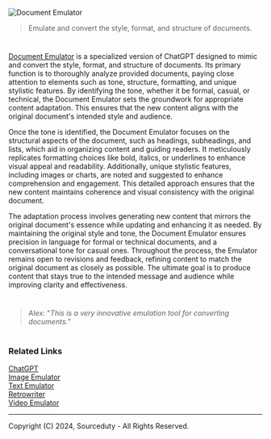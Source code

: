 ![Document Emulator](https://github.com/user-attachments/assets/b0715781-92a9-4a78-a366-0f55ec243e66)

> Emulate and convert the style, format, and structure of documents.

#

[Document Emulator](https://chatgpt.com/g/g-HetDP3oxF-document-emulator) is a specialized version of ChatGPT designed to mimic and convert the style, format, and structure of documents. Its primary function is to thoroughly analyze provided documents, paying close attention to elements such as tone, structure, formatting, and unique stylistic features. By identifying the tone, whether it be formal, casual, or technical, the Document Emulator sets the groundwork for appropriate content adaptation. This ensures that the new content aligns with the original document's intended style and audience.

Once the tone is identified, the Document Emulator focuses on the structural aspects of the document, such as headings, subheadings, and lists, which aid in organizing content and guiding readers. It meticulously replicates formatting choices like bold, italics, or underlines to enhance visual appeal and readability. Additionally, unique stylistic features, including images or charts, are noted and suggested to enhance comprehension and engagement. This detailed approach ensures that the new content maintains coherence and visual consistency with the original document.

The adaptation process involves generating new content that mirrors the original document's essence while updating and enhancing it as needed. By maintaining the original style and tone, the Document Emulator ensures precision in language for formal or technical documents, and a conversational tone for casual ones. Throughout the process, the Emulator remains open to revisions and feedback, refining content to match the original document as closely as possible. The ultimate goal is to produce content that stays true to the intended message and audience while improving clarity and effectiveness.

#

> Alex: "*This is a very innovative emulation tool for converting documents.*"

#
### Related Links

[ChatGPT](https://github.com/sourceduty/ChatGPT)
<br>
[Image Emulator](https://github.com/sourceduty/Image_Emulator)
<br>
[Text Emulator](https://github.com/sourceduty/Text_Emulator)
<br>
[Retrowriter](https://github.com/sourceduty/Retrowriter)
<br>
[Video Emulator](https://chatgpt.com/g/g-NPtn9zP1V-video-emulator)

***
Copyright (C) 2024, Sourceduty - All Rights Reserved.
